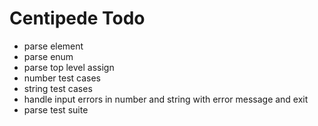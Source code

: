 # Centipede Todo
* parse element
* parse enum
* parse top level assign
* number test cases
* string test cases
* handle input errors in number and string with error message and exit
* parse test suite